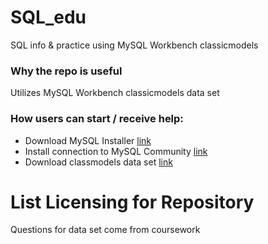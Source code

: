 # SQL_edu
SQL info & practice using MySQL Workbench classicmodels

### Why the repo is useful
Utilizes MySQL Workbench classicmodels data set

### How users can start / receive help:
- Download MySQL Installer [link](https://dev.mysql.com/downloads/installer/)
- Install connection to MySQL Community [link](https://dev.mysql.com/downloads/mysql/)
- Download classmodels data set [link](https://www.mysqltutorial.org/mysql-sample-database.aspx)

# List Licensing for Repository
Questions for data set come from coursework
